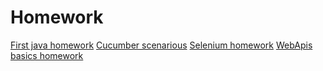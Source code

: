 # Homework

[First java homework](https://github.com/vinegod/Homework/tree/Denis.Kalenichenko_1/testing_and_programming_software/first_homework)
[Cucumber scenarious](https://github.com/vinegod/Homework/tree/Denis.Kalenichenko_1/testing_and_programming_software/cucumber_scenarios)
[Selenium homework](https://github.com/vinegod/Homework/tree/Denis.Kalenichenko_1/testing_and_programming_software/selenuim-cucumber)
[WebApis basics homework](https://github.com/vinegod/Homework/tree/Denis.Kalenichenko_WI/dropbox-test)
